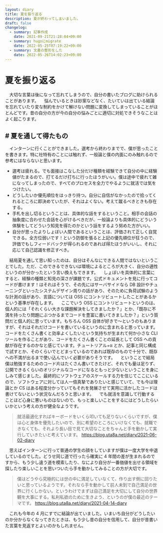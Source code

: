 ```yaml
---
layout: diary
title: 夏を振り返る
description: 夏が終わってしまいました。
draft: false
changelog:
  - summary: 記事作成
    date: 2021-09-21T21:28:04+09:00
  - summary: hugoにmigrate
    date: 2022-05-25T07:19:22+09:00
  - summary: 文書の整形をした
    date: 2022-05-26T14:02:23+09:00
---
```


# 夏を振り返る

　大切な言葉は後になって忘れてしまうので、自分の書いたブログに助けられることがあります。
　悩んでいるときは妙案などなく、たいていは出ている結論を忘れていたり変な制約をかけて解けない問題に変換してしまっていることがほとんどです。昔の自分の方が今の自分の悩みごとに適切に対処できそうなことはよく起こります。

## # 夏を通して得たもの

　インターンに行くことができました。選考から終わりまでで、僕が思ったことを書きます。特に社特有のことには触れず、一般論と僕の内面にのみ触れるので参考にはならないと思います。

- 選考は疲れる。でも面接はこなした分だけ種類を経験できて自分の中に経験値がたまるので、打てるだけ打ちに行ったほうがいい。僕は途中で疲れて雑になってしまったので、すべてのプロセスを全力でやるように就活では気をつけたい。
- どうしたいか優先順位をはっきり持つ。自分に自信がなかったので拾ってくれるところに即決めていたが、それはよくない。考えて蹴るべきときも存在する。
- 手札を出し切るということは、具体的な話をするということ。相手の会話の抽象度に合わせた会話を心がけるべきだが、一般論よりも具体的にどういう体験をしてどういう知見を得たのかという話をするよう努めた方がいい。
- 自分が思ったよりしょぼい人間であるということは、評価されて正しく自覚できる。全方位弱いです！という防御を張ると上記の優先順位が狂うので、評価でもしフィードバックが得られるのであれば得たほうがいいし、それに応じて自己認識を修正すべき。

　結局夏を通して思い知ったのは、自分はそんなにできる人間ではないということでした。ただ、このできるできないは環境によるところが大きく、自分の適性というのが分かったという言い換えもできます。
　しょぼいを具体的に言葉にすると、経験の種類と知見の深さが課題です。公式ドキュメントを見に行ってコードが書けます！はそれはそうで、その先にはサーバサイドなら DB 設計やチューニングといったシステムデザイン周りの話があり、そのために負荷試験のような計測の話があり、言語については OSS にコントリビュートしたことがあるかという基準が存在します。
　ここでいう OSS にコントリビュートというのは、個人的には「それくらい大きな課題解決をしてきましたか？」とか、「既存に不満を持ったり問題にぶつかるまでコードを豊富に書いてきましたか？」という質問だと個人的に思っています。もちろん OSS 自体が好きで〜というのもありますが、それはそれだけコードを書いているというのに含まれると思っています。コードをたくさん書くと効率よくしたいという気持ちが生まれて何か小さな CLI ツールを作ることがあり、コードをたくさん書くことの延長として OSS への貢献が存在するのかなと感じています。チュートリアル+α とか、記事と同じ構成で試すとか、そのくらいでとどまっているのであれば既存のもので十分で、既存への不満が出るまで使い込んでいく必要がありそうです。
　ということで結局僕は勉強するためのコード片はたくさん書いてきたけど、それでも量は足りず、公開できるくらいのオリジナルなコードになるともっと少ないということを身にしみて感じました。最終的にソフトウェアのスケールする力を信じてここにいるので、ソフトウェアに対しては人一倍真摯でありたいと感じていて、でも今は理論とか CS はある程度分かっていてもそれを発展させて実用に活かしたコードは書けてないという状況なんだろうと思います。
　でも就活を意識して行動することほど心身に悪いものはないので、もっと楽しいことをするにはどうしたらいいかという考えの方が健全なようです。

> 就活最適化すればキーボードをいくら叩いても足りないくらいですが、僕は心と身体を優先したいので、別に希望のところにいけなくても、就職できなくても、それより長い目で見て大切なことをちゃんと手を動かして実行していきたいと考えています。
> https://blog.uta8a.net/diary/2021-06-02-diary

　思えばインターンに行って普通の学生の顔をしていますが僕は一度大学を中退しているのでした。どうせ同じ道で行ったら確実に 4 年間の差が生まれるのですから、もう少し違う道を模索したり、なにより自分が一番価値を出せる領域を探したり楽しいことを思いついたら手を動かしてみることの方が大切です。

> 僕はどうやら究極的には世の中に満足していなくて、作り出す側に回りたいと思っているようです。それなら手を動かして前人未到で自己満足の世界に行くしかない。というわけでまずは自己満足を大切にして自分の世界観を大事にする。私利私欲のために生きよう、というのが僕の最近のテーマです。
> https://blog.uta8a.net/diary/2021-04-14-diary

　これも今年の 4 月にすでに結論が出ていました。いまいち自分がどうしたいのか分からなくなってきたときは、もう少し昔の自分を信用して、自分が昔書いた言葉を見返すとよいのかもしれません。
